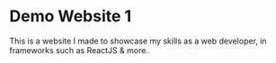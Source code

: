 # Demo Website 1

This is a website I made to showcase my skills as a web developer, in frameworks such as ReactJS & more.
